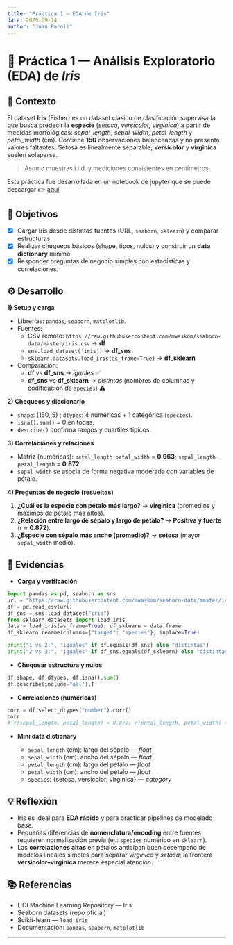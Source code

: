 ```yaml
---
title: "Práctica 1 — EDA de Iris"
date: 2025-09-14
author: "Juan Paroli"
---
```


# 🌸 Práctica 1 — Análisis Exploratorio (EDA) de *Iris*

## 📝 Contexto
El dataset **Iris** (Fisher) es un dataset clásico de clasificación supervisada que busca predecir la **especie** (*setosa, versicolor, virginica*) a partir de medidas morfológicas: *sepal_length*, *sepal_width*, *petal_length* y *petal_width* (cm). Contiene **150** observaciones balanceadas y no presenta valores faltantes. Setosa es linealmente separable; **versicolor** y **virginica** suelen solaparse.
> Asumo muestras i.i.d. y mediciones consistentes en centímetros.

Esta práctica fue desarrollada en un notebook de jupyter que se puede descargar 👉 [aquí](../iris-data/iris-eda.ipynb)

## 🎯 Objetivos
- [x] Cargar Iris desde distintas fuentes (URL, `seaborn`, `sklearn`) y comparar estructuras.
- [x] Realizar chequeos básicos (shape, tipos, nulos) y construir un **data dictionary** mínimo.
- [x] Responder preguntas de negocio simples con estadísticas y correlaciones.

## ⚙️ Desarrollo
**1) Setup y carga**

- Librerías: `pandas`, `seaborn`, `matplotlib`.
- Fuentes:
  - CSV remoto: `https://raw.githubusercontent.com/mwaskom/seaborn-data/master/iris.csv` → **df**
  - `sns.load_dataset('iris')` → **df_sns**
  - `sklearn.datasets.load_iris(as_frame=True)` → **df_sklearn**
- Comparación:
  - **df** vs **df_sns** → *iguales* ✅
  - **df_sns** vs **df_sklearn** → *distintas* (nombres de columnas y codificación de `species`) ⚠️

**2) Chequeos y diccionario**

- `shape`: (150, 5) ; `dtypes`: 4 numéricas + 1 categórica (`species`).
- `isna().sum()` = 0 en todas.
- `describe()` confirma rangos y cuartiles típicos.

**3) Correlaciones y relaciones**

- Matriz (numéricas): `petal_length`–`petal_width` = **0.963**; `sepal_length`–`petal_length` = **0.872**.
- `sepal_width` se asocia de forma negativa moderada con variables de pétalo.

**4) Preguntas de negocio (resueltas)**

1. **¿Cuál es la especie con pétalo más largo?** → **virginica** (promedios y máximos de pétalo más altos).
2. **¿Relación entre largo de sépalo y largo de pétalo?** → **Positiva y fuerte** (r ≈ **0.872**).
3. **¿Especie con sépalo más ancho (promedio)?** → **setosa** (mayor `sepal_width` medio).

## 📁 Evidencias

- **Carga y verificación**
```python
import pandas as pd, seaborn as sns
url = "https://raw.githubusercontent.com/mwaskom/seaborn-data/master/iris.csv"
df = pd.read_csv(url)
df_sns = sns.load_dataset("iris")
from sklearn.datasets import load_iris
data = load_iris(as_frame=True); df_sklearn = data.frame
df_sklearn.rename(columns={"target": "species"}, inplace=True)

print("1 vs 2:", "iguales" if df.equals(df_sns) else "distintas")
print("2 vs 3:", "iguales" if df_sns.equals(df_sklearn) else "distintas")
```
- **Chequear estructura y nulos**
```python
df.shape, df.dtypes, df.isna().sum()
df.describe(include="all").T
```
- **Correlaciones (numéricas)**
```python
corr = df.select_dtypes("number").corr()
corr
# r(sepal_length, petal_length) ≈ 0.872; r(petal_length, petal_width) ≈ 0.963
```
- **Mini data dictionary**

  - `sepal_length` (cm): largo del sépalo — *float*
  - `sepal_width` (cm): ancho del sépalo — *float*
  - `petal_length` (cm): largo del pétalo — *float*
  - `petal_width` (cm): ancho del pétalo — *float*
  - `species`: {setosa, versicolor, virginica} — *category*

## 💡 Reflexión

- Iris es ideal para **EDA rápido** y para practicar pipelines de modelado base.
- Pequeñas diferencias de **nomenclatura/encoding** entre fuentes requieren normalización previa (ej.: `species` numérico en `sklearn`).
- Las **correlaciones altas** en pétalos anticipan buen desempeño de modelos lineales simples para separar *virginica* y *setosa*; la frontera **versicolor–virginica** merece especial atención.

## 📚 Referencias
- UCI Machine Learning Repository — Iris
- Seaborn datasets (repo oficial)
- Scikit-learn — `load_iris`
- Documentación: `pandas`, `seaborn`, `matplotlib`

---
